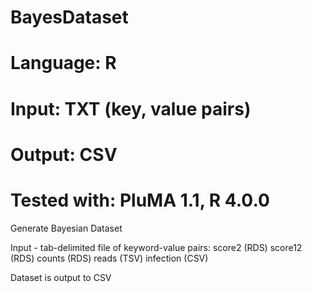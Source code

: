 # BayesDataset
# Language: R
# Input: TXT (key, value pairs)
# Output: CSV
# Tested with: PluMA 1.1, R 4.0.0


Generate Bayesian Dataset


Input - tab-delimited file of keyword-value pairs:
score2 (RDS)
score12 (RDS)
counts (RDS)
reads (TSV)
infection (CSV)

Dataset is output to CSV

